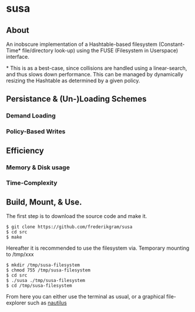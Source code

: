 # susa

## About
An inobscure implementation of a Hashtable-based filesystem (Constant-Time\* file/directory look-up) using the FUSE (Filesystem in Userspace) interface.

\* This is as a best-case, since collisions are handled using a linear-search, and thus slows down performance.  This can be managed by dynamically resizing the Hashtable as determined by a given policy.

## Persistance & (Un-)Loading Schemes
### Demand Loading
### Policy-Based Writes

## Efficiency
### Memory & Disk usage
### Time-Complexity

## Build, Mount, & Use.

The first step is to download the source code and
make it.

```
$ git clone https://github.com/frederikgram/susa
$ cd src
$ make
```

Hereafter it is recommended to use the filesystem via. Temporary mounting to /tmp/xxx
```
$ mkdir /tmp/susa-filesystem
$ chmod 755 /tmp/susa-filesystem
$ cd src
$ ./susa ./tmp/susa-filesystem
$ cd /tmp/susa-filesystem
```
From here you can either use the terminal as usual, or a graphical file-explorer such as [nautilus](https://manpages.ubuntu.com/manpages/bionic/man1/nautilus.1.html)
